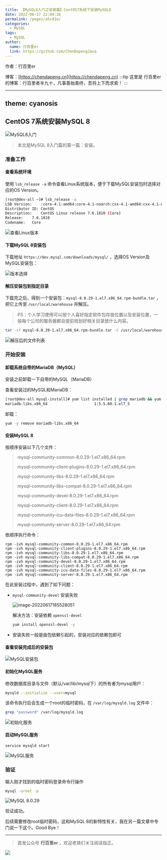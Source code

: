 ```yaml
---
title: 【MySQL8入门之安装篇】CentOS7系统下安装MySQL8
date: 2022-06-17 22:04:26
permalink: /pages/a5cd1e/
categories: 
  - MySQL
tags: 
  - MySQL
author: 
  name: 行百里er
  link: https://github.com/ChenDapengJava
---
```


作者：行百里er

博客：[https://chendapeng.cn](https://chendapeng.cn)
:::tip
这里是 行百里er 的博客：行百里者半九十，凡事善始善终，吾将上下而求索！
:::


---
theme: cyanosis
---
## CentOS 7系统安装MySQL 8

![MySQL8入门](https://p3-juejin.byteimg.com/tos-cn-i-k3u1fbpfcp/e3f83fe609bc416d9009e07fe20bdf28~tplv-k3u1fbpfcp-zoom-1.image)

> 本文是MySQL 8入门篇的第一篇：安装。

### 准备工作

#### 查看系统环境

使用 `lsb_release -a` 命令查看Linux系统版本，便于下载MySQL安装包时选择对应的OS Version。

```sh
[root@dev-all ~]# lsb_release -a
LSB Version:	:core-4.1-amd64:core-4.1-noarch:cxx-4.1-amd64:cxx-4.1-noarch:desktop-4.1-amd64:desktop-4.1-noarch:languages-4.1-amd64:languages-4.1-noarch:printing-4.1-amd64:printing-4.1-noarch
Distributor ID:	CentOS
Description:	CentOS Linux release 7.6.1810 (Core) 
Release:	7.6.1810
Codename:	Core
```

![查看Linux版本](https://p3-juejin.byteimg.com/tos-cn-i-k3u1fbpfcp/cbfd1d1da1ec44acb4f8da863f77311f~tplv-k3u1fbpfcp-zoom-1.image)

#### 下载MySQL 8安装包

下载地址 `https://dev.mysql.com/downloads/mysql/` ，选择OS Version及MySQL安装包：

![版本选择](https://p3-juejin.byteimg.com/tos-cn-i-k3u1fbpfcp/83e9c0342f0a4cd0aa13d179565f7dbc~tplv-k3u1fbpfcp-zoom-1.image)

#### 解压安装包到指定目录

下载完之后，得到一个安装包：`mysql-8.0.29-1.el7.x86_64.rpm-bundle.tar` ，把它上传至 `/usr/local/warehouse` 并解压。

>  PS：个人学习使用可以按个人喜好指定软件包存放位置以及安装位置，一般每个公司的服务器都会提前规划好相关目录放什么内容。

```sh
tar -xf mysql-8.0.29-1.el7.x86_64.rpm-bundle.tar -C /usr/local/warehouse/mysql-install/
```

![解压后的文件列表](https://p3-juejin.byteimg.com/tos-cn-i-k3u1fbpfcp/239fb9b390154a28a66991353336e097~tplv-k3u1fbpfcp-zoom-1.image)

### 开始安装

#### 卸载系统自带的MariaDB（MySQL）

安装之前卸载一下自带的MySQL（MariaDB）

查看安装过的MySQL和MariaDB：

```sh
[root@dev-all mysql-install]# yum list installed | grep mariadb && yum list installed | grep mysql
mariadb-libs.x86_64                     1:5.5.60-1.el7_5               @anaconda
```

卸载：

```sh
yum -y remove mariadb-libs.x86_64
```

#### 安装MySQL 8

按顺序安装以下几个文件：

> mysql-community-common-8.0.29-1.el7.x86_64.rpm
>
> mysql-community-client-plugins-8.0.29-1.el7.x86_64.rpm
>
> mysql-community-libs-8.0.29-1.el7.x86_64.rpm
>
> mysql-community-libs-compat-8.0.29-1.el7.x86_64.rpm
>
> mysql-community-devel-8.0.29-1.el7.x86_64.rpm
>
> mysql-community-client-8.0.29-1.el7.x86_64.rpm
>
> mysql-community-icu-data-files-8.0.29-1.el7.x86_64.rpm
>
> mysql-community-server-8.0.29-1.el7.x86_64.rpm

依顺序执行命令：

```
rpm -ivh mysql-community-common-8.0.29-1.el7.x86_64.rpm
rpm -ivh mysql-community-client-plugins-8.0.29-1.el7.x86_64.rpm
rpm -ivh mysql-community-libs-8.0.29-1.el7.x86_64.rpm
rpm -ivh mysql-community-libs-compat-8.0.29-1.el7.x86_64.rpm
rpm -ivh mysql-community-devel-8.0.29-1.el7.x86_64.rpm
rpm -ivh mysql-community-client-8.0.29-1.el7.x86_64.rpm
rpm -ivh mysql-community-icu-data-files-8.0.29-1.el7.x86_64.rpm
rpm -ivh mysql-community-server-8.0.29-1.el7.x86_64.rpm
```

在此安装过程中，遇到了如下问题：

- `mysql-community-devel` 安装失败

  ![image-20220617185528051](https://p3-juejin.byteimg.com/tos-cn-i-k3u1fbpfcp/259b82cee07f4306a9e8ed2f305a7f99~tplv-k3u1fbpfcp-zoom-1.image)

  解决方法：安装依赖 `openssl-devel`

  ```sh
  yum install openssl-devel -y
  ```

- 安装失败一般是由包依赖引起的，安装对应的依赖包即可

#### 查看安装完成后的安装包

![MySQL安装包](https://p3-juejin.byteimg.com/tos-cn-i-k3u1fbpfcp/31e18547bc6b42c39cadd7d60af73d8a~tplv-k3u1fbpfcp-zoom-1.image)

#### 初始化MySQL服务

修改数据库目录与文件（默认/var/lib/mysql下）的所有者为mysql用户：

```sh
mysqld --initialize --user=mysql
```

该命令执行后会生成一个root的临时密码，在 `/var/log/mysqld.log` 文件中：

```sh
grep "password" /var/log/mysqld.log
```

![初始化服务](https://p3-juejin.byteimg.com/tos-cn-i-k3u1fbpfcp/dd58d5a1201546a0b076ebac40338902~tplv-k3u1fbpfcp-zoom-1.image)

#### 启动MySQL服务

```sh
service mysqld start
```

![MySQL服务](https://p3-juejin.byteimg.com/tos-cn-i-k3u1fbpfcp/77603f16a8c349b88d05b56011f979d2~tplv-k3u1fbpfcp-zoom-1.image)

### 验证

输入刚才找到的临时密码登录命令行操作

```sh
mysql -uroot -p
```

![MySQL 8.0.29](https://p3-juejin.byteimg.com/tos-cn-i-k3u1fbpfcp/178c08ee547a4fc88be6058b2774d7c5~tplv-k3u1fbpfcp-zoom-1.image)

验证成功。

后续需要修改root临时密码，这和MySQL 8的新特性有关，我在另一篇文章中专门说一下这个。Good Bye！

---
> 首发公众号 **行百里er** ，欢迎老铁们关注阅读指正。

![](https://chendapeng.cn/images/about/wxqrcode.png)
